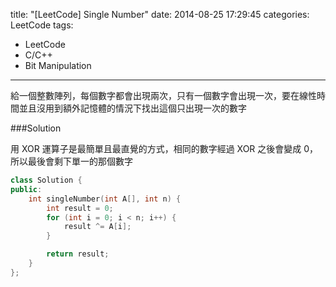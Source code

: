 title: "[LeetCode] Single Number"
date: 2014-08-25 17:29:45
categories: LeetCode
tags:
- LeetCode
- C/C++
- Bit Manipulation
---
給一個整數陣列，每個數字都會出現兩次，只有一個數字會出現一次，要在線性時間並且沒用到額外記憶體的情況下找出這個只出現一次的數字

<!-- more -->

###Solution

用 XOR 運算子是最簡單且最直覺的方式，相同的數字經過 XOR 之後會變成 0，所以最後會剩下單一的那個數字

``` c++
class Solution {
public:
    int singleNumber(int A[], int n) {
        int result = 0;
        for (int i = 0; i < n; i++) {
            result ^= A[i];
        }

        return result;
    }
};
```
